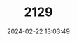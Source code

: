 ---
title: "2129"
category: "Dermanura gnoma"
draft: false
date: 2024-02-22 13:03:49
languages:
  German: ["Kleiner Silberner Fruchtvampir"]
  English: ["Dwarf Fruit-eating Bat"]
---